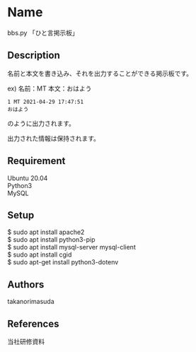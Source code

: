 # Name
bbs.py
「ひと言掲示板」

## Description
名前と本文を書き込み、それを出力することができる掲示板です。

ex) 名前：MT
    本文：おはよう
    
    1 MT 2021-04-29 17:47:51
    おはよう
    
のように出力されます。
 
出力された情報は保持されます。 

## Requirement
Ubuntu 20.04  
Python3  
MySQL  

## Setup
$ sudo apt install apache2  
$ sudo apt install python3-pip  
$ sudo apt install mysql-server mysql-client  
$ sudo apt install cgid  
$ sudo apt-get install python3-dotenv  

## Authors
takanorimasuda

## References
当社研修資料
